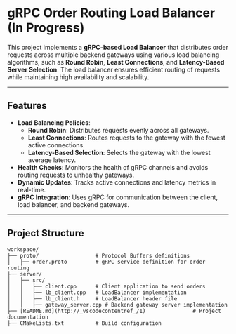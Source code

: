 # **gRPC Order Routing Load Balancer (In Progress)**

This project implements a **gRPC-based Load Balancer** that distributes order requests across multiple backend gateways using various load balancing algorithms, such as **Round Robin**, **Least Connections**, and **Latency-Based Server Selection**. The load balancer ensures efficient routing of requests while maintaining high availability and scalability.

---

## **Features**
- **Load Balancing Policies**:
  - **Round Robin**: Distributes requests evenly across all gateways.
  - **Least Connections**: Routes requests to the gateway with the fewest active connections.
  - **Latency-Based Selection**: Selects the gateway with the lowest average latency.
- **Health Checks**: Monitors the health of gRPC channels and avoids routing requests to unhealthy gateways.
- **Dynamic Updates**: Tracks active connections and latency metrics in real-time.
- **gRPC Integration**: Uses gRPC for communication between the client, load balancer, and backend gateways.

---

## **Project Structure**
```plaintext
workspace/
├── proto/                  # Protocol Buffers definitions
│   ├── order.proto         # gRPC service definition for order routing
├── server/
│   ├── src/
│   │   ├── client.cpp      # Client application to send orders
│   │   ├── lb_client.cpp   # LoadBalancer implementation
│   │   ├── lb_client.h     # LoadBalancer header file
│   │   ├── gateway_server.cpp # Backend gateway server implementation
├── [README.md](http://_vscodecontentref_/1)               # Project documentation
├── CMakeLists.txt          # Build configuration